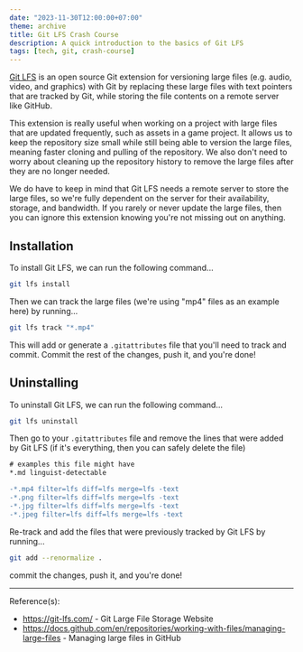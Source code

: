 ```yaml
---
date: "2023-11-30T12:00:00+07:00"
theme: archive
title: Git LFS Crash Course
description: A quick introduction to the basics of Git LFS
tags: [tech, git, crash-course]
---
```


[Git LFS](https://git-lfs.com/) is an open source Git extension for versioning large files (e.g. audio, video, and graphics) with Git by replacing these large files with text pointers that are tracked by Git, while storing the file contents on a remote server like GitHub.

This extension is really useful when working on a project with large files that are updated frequently, such as assets in a game project. It allows us to keep the repository size small while still being able to version the large files, meaning faster cloning and pulling of the repository. We also don't need to worry about cleaning up the repository history to remove the large files after they are no longer needed.

We do have to keep in mind that Git LFS needs a remote server to store the large files, so we're fully dependent on the server for their availability, storage, and bandwidth. If you rarely or never update the large files, then you can ignore this extension knowing you're not missing out on anything.

## Installation

To install Git LFS, we can run the following command...

```bash
git lfs install
```

Then we can track the large files (we're using "mp4" files as an example here) by running...

```bash
git lfs track "*.mp4"
```

This will add or generate a `.gitattributes` file that you'll need to track and commit. Commit the rest of the changes, push it, and you're done!

## Uninstalling

To uninstall Git LFS, we can run the following command...

```bash
git lfs uninstall
```

Then go to your `.gitattributes` file and remove the lines that were added by Git LFS (if it's everything, then you can safely delete the file)

```diff file:.gitattributes
# examples this file might have
*.md linguist-detectable 

-*.mp4 filter=lfs diff=lfs merge=lfs -text
-*.png filter=lfs diff=lfs merge=lfs -text
-*.jpg filter=lfs diff=lfs merge=lfs -text
-*.jpeg filter=lfs diff=lfs merge=lfs -text
```

Re-track and add the files that were previously tracked by Git LFS by running...

```bash
git add --renormalize .
```

commit the changes, push it, and you're done!

---

Reference(s):

- <https://git-lfs.com/> - Git Large File Storage Website
- <https://docs.github.com/en/repositories/working-with-files/managing-large-files> - Managing large files in GitHub
